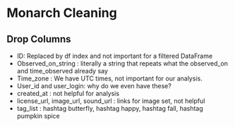# Monarch Cleaning
## Drop Columns
* ID: Replaced by df index and not important for a filtered DataFrame
* Observed_on_string : literally a string that repeats what the observed_on and time_observed already say
* Time_zone : We have UTC times, not important for our analysis.
* User_id and user_login: why do we even have these?
* created_at : not helpful for analysis
* license_url, image_url, sound_url : links for image set, not helpful
* tag_list : hashtag butterfly, hashtag happy, hashtag fall, hashtag pumpkin spice
